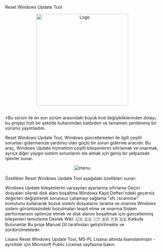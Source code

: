Reset Windows Update Tool
<div align="center">
	<a href="https://wureset.com/">
		<img src="https://www.wureset.com/assets/images/logo.png" alt="Logo" height="300" width="300">
	</a>
</div>
<br />



*Bu sürüm ile en son sürüm arasındaki büyük kod değişikliklerinden dolayı, bu projeyi hızlı bir şekilde kullanımdan kaldırdım ve tamamen yenilenmiş bir sürümü yayımladım.

Reset Windows Update Tool, Windows güncellemeleri ile ilgili çeşitli sorunları gidermenize yardımcı olan güçlü bir sorun giderme aracıdır. Bu araç, Windows Update hizmetinin çeşitli bileşenlerini sıfırlamak ve onarmak, ayrıca diğer yaygın sistem sorunlarını ele almak için geniş bir yelpazede işlevler sunar.

<div align="center">
	<img src="https://github.com/ManuelGil/Reset-Windows-Update-Tool/blob/master/docs/images/menu.gif?raw=true" alt="menu">
</div>
<br />
Özellikler
Reset Windows Update Tool aşağıdaki özellikleri sunar:

Windows Update bileşenlerini varsayılan ayarlarına sıfırlama
Geçici dosyaları silerek disk alanı boşaltma
Windows Kayıt Defteri'ndeki geçersiz değerleri değiştirerek sorunsuz çalışmayı sağlama
"sfc /scannow" komutunu kullanarak bozuk sistem dosyalarını tarama ve onarma
Windows sistem görüntüsündeki bozulmaları tespit etme ve onarma
Sistem performansını optimize etmek ve disk alanını boşaltmak için güncellenmiş bileşenleri temizleme
Destek
Wiki: :us: :es: :it: :brazil: :fr: :de:
Katkıda Bulunanlar
Bu proje Manuel Gil tarafından geliştirilmekte ve sürdürülmektedir.

Lisans
Reset Windows Update Tool, MS-PL Lisansı altında lisanslanmıştır - ayrıntılar için Microsoft Public License sayfasına bakın.
